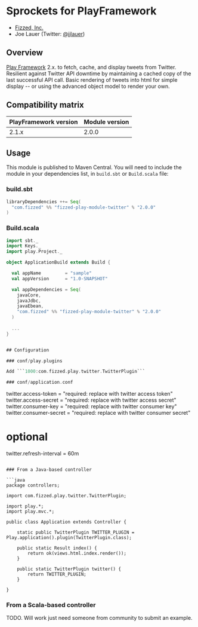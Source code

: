 Sprockets for PlayFramework
================================

 - [Fizzed, Inc.](http://fizzed.com)
 - Joe Lauer (Twitter: [@jjlauer](http://twitter.com/jjlauer))


## Overview

[Play Framework](http://www.playframework.org/) 2.x. to fetch, cache, and display
tweets from Twitter. Resilient against Twitter API downtime by maintaining a cached
copy of the last successful API call. Basic rendering of tweets into html for simple
display -- or using the advanced object model to render your own.


## Compatibility matrix

| PlayFramework version | Module version | 
|:----------------------|:---------------|
| 2.1.x                 | 2.0.0          |


## Usage

This module is published to Maven Central.  You will need to include the module in your
dependencies list, in `build.sbt` or `Build.scala` file:


### build.sbt

```scala
libraryDependencies ++= Seq(
  "com.fizzed" %% "fizzed-play-module-twitter" % "2.0.0"
)
```

### Build.scala

```scala
import sbt._
import Keys._
import play.Project._

object ApplicationBuild extends Build {

  val appName         = "sample"
  val appVersion      = "1.0-SNAPSHOT"

  val appDependencies = Seq(
    javaCore,
    javaJdbc,
    javaEbean,
    "com.fizzed" %% "fizzed-play-module-twitter" % "2.0.0"
  )
  
  ...
}


## Configuration

### conf/play.plugins

Add ```1000:com.fizzed.play.twitter.TwitterPlugin```

### conf/application.conf

```
twitter.access-token = "required: replace with twitter access token"
twitter.access-secret =  "required: replace with twitter access secret"
twitter.consumer-key = "required: replace with twitter consumer key"
twitter.consumer-secret = "required: replace with twitter consumer secret"
# optional
twitter.refresh-interval = 60m
```

### From a Java-based controller

```java
package controllers;

import com.fizzed.play.twitter.TwitterPlugin;

import play.*;
import play.mvc.*;

public class Application extends Controller {
  
    static public TwitterPlugin TWITTER_PLUGIN = Play.application().plugin(TwitterPlugin.class);
	
    public static Result index() {
        return ok(views.html.index.render());
    }
    
    public static TwitterPlugin twitter() {
    	return TWITTER_PLUGIN;
    }
  
}
```

### From a Scala-based controller

TODO. Will work just need someone from community to submit an example.

